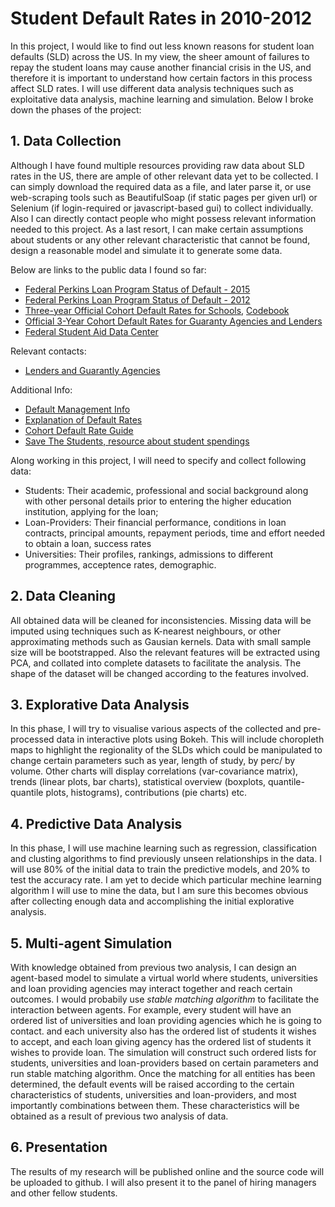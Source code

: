 # Student Default Rates in 2010-2012

In this project, I would like to find out less known reasons for student loan defaults (SLD) across the US. In my view, the sheer amount of failures to repay the student loans may cause another financial crisis in the US, and therefore it is important to understand how certain factors in this process affect SLD rates. I will use different data analysis techniques such as exploitative data analysis, machine learning and simulation. Below I broke down the phases of the project:

## 1. Data Collection

Although I have found multiple resources providing raw data about SLD rates in the US, there are ample of other relevant data yet to be collected. I can simply download the required data as a file, and later parse it, or use web-scraping tools such as BeautifulSoap (if static pages per given url) or Selenium (if login-required or javascript-based gui) to collect individually. Also I can directly contact people who might possess relevant information needed to this project. As a last resort, I can make certain assumptions about students or any other relevant characteristic that cannot be found, design a reasonable model and simulate it to generate some data. 

Below are links to the public data I found so far:
- [Federal Perkins Loan Program Status of Default - 2015](http://ifap.ed.gov/perkinscdrguide/1415PerkinsCDR.html)
- [Federal Perkins Loan Program Status of Default - 2012](http://www.ifap.ed.gov/perkinscdrguide/1112PerkinsCDR.html)
- [Three-year Official Cohort Default Rates for Schools](http://www2.ed.gov/offices/OSFAP/defaultmanagement/cdr.html), [Codebook](http://www2.ed.gov/offices/OSFAP/defaultmanagement/instructions.html)
- [Official 3-Year Cohort Default Rates for Guaranty Agencies and Lenders](http://www2.ed.gov/offices/OSFAP/defaultmanagement/lga3yr.html)
- [Federal Student Aid Data Center](https://studentaid.ed.gov/sa/data-center)

Relevant contacts:
- [Lenders and Guarantly Agencies](http://www2.ed.gov/offices/OSFAP/defaultmanagement/lga.html)

Additional Info:
- [Default Management Info](http://www.ifap.ed.gov/DefaultManagement/DefaultManagement.html)
- [Explanation of Default Rates](http://www.ifap.ed.gov/eannouncements/060614DefaultRatesforCohortYears20072011.html)
- [Cohort Default Rate Guide](http://ifap.ed.gov/DefaultManagement/guide/attachments/CDRMasterFile.pdf)
- [Save The Students, resource about student spendings](http://www.savethestudent.org/)

Along working in this project, I will need to specify and collect following data:

- Students: Their academic, professional and social background along with other personal details prior to entering the higher education institution, applying for the loan;
- Loan-Providers: Their financial performance, conditions in loan contracts, principal amounts, repayment periods, time and effort needed to obtain a loan, success rates
- Universities: Their profiles, rankings, admissions to different programmes, acceptence rates, demographic.

## 2. Data Cleaning

All obtained data will be cleaned for inconsistencies. Missing data will be imputed using techniques such as K-nearest neighbours, or other approximating methods such as Gausian kernels. Data with small sample size will be bootstrapped. Also the relevant features will be extracted using PCA, and collated into complete datasets to facilitate the analysis. The shape of the dataset will be changed according to the features involved.

## 3. Explorative Data Analysis

In this phase, I will try to visualise various aspects of the collected and pre-processed data in interactive plots using Bokeh. This will include choropleth maps to highlight the regionality of the SLDs which could be manipulated to change certain parameters such as year, length of study, by perc/ by volume. Other charts will display correlations (var-covariance matrix), trends (linear plots, bar charts), statistical overview (boxplots, quantile-quantile plots, histograms), contributions (pie charts) etc.

## 4. Predictive Data Analysis

In this phase, I will use machine learning such as regression, classification and clusting algorithms to find previously unseen relationships in the data. I will use 80% of the initial data to train the predictive models, and 20% to test the accuracy rate. I am yet to decide which particular mechine learning algorithm I will use to mine the data, but I am sure this becomes obvious after collecting enough data and accomplishing the initial explorative analysis.

## 5. Multi-agent Simulation

With knowledge obtained from previous two analysis, I can design an agent-based model to simulate a virtual world where students, universities and loan providing agencies may interact together and reach certain outcomes. I would probabily use *stable matching algorithm* to facilitate the interaction between agents. For example, every student will have an ordered list of universities and loan providing agencies which he is going to contact. and each university also has the ordered list of students it wishes to accept, and each loan giving agency has the ordered list of students it wishes to provide loan. The simulation will construct such ordered lists for students, universities and loan-providers based on certain parameters and run stable matching algorithm. Once the matching for all entities has been determined, the default events will be raised according to the certain characteristics of students, universities and loan-providers, and most importantly combinations between them. These characteristics will be obtained as a result of previous two analysis of data.

## 6. Presentation

The results of my research will be published online and the source code will be uploaded to github. I will also present it to the panel of hiring managers and other fellow students.
